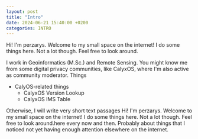 ```yaml
---
layout: post
title: "Intro"
date: 2024-06-21 15:40:00 +0200
categories: INTRO
---
```

Hi! I'm perzarys. Welcome to my small space on the internet! I do some things here. Not a lot though. Feel free to look around.

I work in Geoinformatics (M.Sc.) and Remote Sensing. You might know me from some digital privacy communities, like CalyxOS, where I'm also active as community moderator.
Things

- CalyOS-related things
    - CalyxOS Version Lookup
    - CalyxOS IMS Table

Otherwise, I will write very short text passages Hi! I'm perzarys. Welcome to my small space on the internet! I do some things here. Not a lot though. Feel free to look around.here every now and then. Probably about things that I noticed not yet having enough attention elsewhere on the internet.